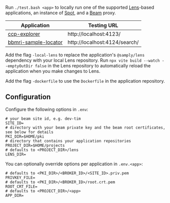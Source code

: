 Run `./test.bash <app>` to locally run one of the supported [Lens](https://github.com/samply/lens)-based applications, an instance of [Spot](https://github.com/samply/spot), and a [Beam](https://github.com/samply/beam) proxy.

| Application                                                            | Testing URL                   |
| ---------------------------------------------------------------------- | ----------------------------- |
| [ccp-explorer](https://github.com/samply/ccp-explorer)                 | http://localhost:4123/        |
| [bbmri-sample-locator](https://github.com/samply/bbmri-sample-locator) | http://localhost:4124/search/ |

Add the flag `-local-lens` to replace the application's `@samply/lens` dependency with your local Lens repository. Run `npx vite build --watch --emptyOutDir false` in the Lens repository to automatically reload the application when you make changes to Lens.

Add the flag `-dockerfile` to use the `Dockerfile` in the application repository.

## Configuration

Configure the following options in `.env`:

```
# your beam site id, e.g. dev-tim
SITE_ID=
# directory with your beam private key and the beam root certificates, see below for details
PKI_DIR=$HOME/pki
# directory that contains your application repositories
PROJECT_DIR=$HOME/projects
# defaults to <PROJECT_DIR>/lens
LENS_DIR=
```

You can optionally override options per application in `.env.<app>`:

```
# defaults to <PKI_DIR>/<BROKER_ID>/<SITE_ID>.priv.pem
PRIVKEY_FILE=
# defaults to <PKI_DIR>/<BROKER_ID>/root.crt.pem
ROOT_CRT_FILE=
# defaults to <PROJECT_DIR>/<app>
APP_DIR=
```